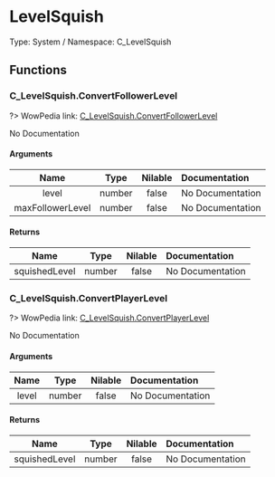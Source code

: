 # LevelSquish

Type: System / Namespace: C_LevelSquish

## Functions

### C_LevelSquish.ConvertFollowerLevel
?> WowPedia link: [C_LevelSquish.ConvertFollowerLevel](https://wow.gamepedia.com/API_C_LevelSquish.ConvertFollowerLevel)

No Documentation

#### Arguments
|Name|Type|Nilable|Documentation|
|:---:|:---:|:---:|:---|
|level|number|false|No Documentation|
|maxFollowerLevel|number|false|No Documentation|
#### Returns
|Name|Type|Nilable|Documentation|
|:---:|:---:|:---:|:---|
|squishedLevel|number|false|No Documentation|
### C_LevelSquish.ConvertPlayerLevel
?> WowPedia link: [C_LevelSquish.ConvertPlayerLevel](https://wow.gamepedia.com/API_C_LevelSquish.ConvertPlayerLevel)

No Documentation

#### Arguments
|Name|Type|Nilable|Documentation|
|:---:|:---:|:---:|:---|
|level|number|false|No Documentation|
#### Returns
|Name|Type|Nilable|Documentation|
|:---:|:---:|:---:|:---|
|squishedLevel|number|false|No Documentation|